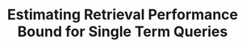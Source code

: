 ---
title: "Estimating Retrieval Performance Bound for Single Term Queries"
collection: publications
paperurl: '/files/pub/ictir2016_short.pdf'
talk: 'https://www.slideshare.net/yangpeilin/retrieval-performance-bound-analysis-for-single-term-queries'
demo: '/files/slides/ictir2016_short_demo.pptx'
pubtag: 'model'
citation: '<strong>Peilin Yang</strong> and Hui Fang. <strong><i>Estimating Retrieval Performance Bound for Single Term Queries</i></strong>. In Proceedings of the 2016 ACM International Conference on the Theory of Information Retrieval (<strong class="conference"><i>ICTIR&#39;2016</i></strong>). ACM, New York, NY, USA, 237-240.'
bibtex: '<pre>@inproceedings{Yang:2016:ERP:2970398.2970428,<br>
 author = {Yang, Peilin and Fang, Hui},<br>
 title = {Estimating Retrieval Performance Bound for Single Term Queries},<br>
 booktitle = {Proceedings of the 2016 ACM International Conference on the Theory of Information Retrieval},<br>
 series = {ICTIR &#39;16},<br>
 year = {2016},<br>
 isbn = {978-1-4503-4497-5},<br>
 location = {Newark, Delaware, USA},<br>
 pages = {237--240},<br>
 numpages = {4},<br>
 url = {http://doi.acm.org/10.1145/2970398.2970428},<br>
 doi = {10.1145/2970398.2970428},<br>
 acmid = {2970428},<br>
 publisher = {ACM},<br>
 address = {New York, NY, USA},<br>
 keywords = {learning to rank, performance upper bound, single term query},<br>
} <br>
</pre>'
---